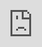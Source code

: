 ```yaml
---
title: Photography
layout: default
---
```

# Photography

<iframe id="iframe" src="http://flickrit.com/slideshowholder.php?height=75&size=big&userId=128538721@N04&thumbnails=0&transition=0&layoutType=responsive&sort=0" scrolling="no" frameborder="0"style="width:100%; height:100%; position: absolute; top:0; left:0;" ></iframe>
